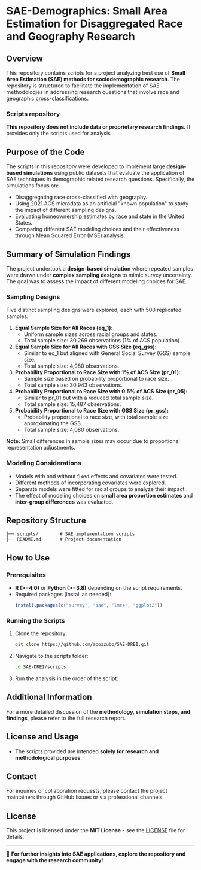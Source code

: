 # SAE-Demographics: Small Area Estimation for Disaggregated Race and Geography Research

## Overview
This repository contains scripts for a project analyzing best use of **Small Area Estimation (SAE) methods for sociodemographic research**. The repository is structured to facilitate the implementation of SAE methodologies in addressing research questions that involve race and geographic cross-classifications.

### Scripts repository
**This repository does not include data or proprietary research findings.** It provides only the scripts used for analysis

## Purpose of the Code
The scripts in this repository were developed to implement large **design-based simulations** using public datasets that evaluate the application of SAE techniques in demographic related research questions. Specifically, the simulations focus on:
- Disaggregating race cross-classified with geography.
- Using 2021 ACS microdata as an artificial "known population" to study the impact of different sampling designs.
- Evaluating homeownership estimates by race and state in the United States.
- Comparing different SAE modeling choices and their effectiveness through Mean Squared Error (MSE) analysis.

## Summary of Simulation Findings
The project undertook a **design-based simulation** where repeated samples were drawn under **complex sampling designs** to mimic survey uncertainty. The goal was to assess the impact of different modeling choices for SAE.

### Sampling Designs
Five distinct sampling designs were explored, each with 500 replicated samples:
1. **Equal Sample Size for All Races (eq_1):**
   - Uniform sample sizes across racial groups and states.
   - Total sample size: 30,269 observations (1% of ACS population).
2. **Equal Sample Size for All Races with GSS Size (eq_gss):**
   - Similar to eq_1 but aligned with General Social Survey (GSS) sample size.
   - Total sample size: 4,080 observations.
3. **Probability Proportional to Race Size with 1% of ACS Size (pr_01):**
   - Sample size based on probability proportional to race size.
   - Total sample size: 30,943 observations.
4. **Probability Proportional to Race Size with 0.5% of ACS Size (pr_05):**
   - Similar to pr_01 but with a reduced total sample size.
   - Total sample size: 15,487 observations.
5. **Probability Proportional to Race Size with GSS Size (pr_gss):**
   - Probability proportional to race size, with total sample size approximating the GSS.
   - Total sample size: 4,080 observations.

**Note:** Small differences in sample sizes may occur due to proportional representation adjustments.

### Modeling Considerations
- Models with and without fixed effects and covariates were tested.
- Different methods of incorporating covariates were explored.
- Separate models were fitted for racial groups to analyze their impact.
- The effect of modeling choices on **small area proportion estimates** and **inter-group differences** was evaluated.

## Repository Structure
```
├── scripts/        # SAE implementation scripts
├── README.md       # Project documentation
```

## How to Use
### Prerequisites
- **R (>=4.0)** or **Python (>=3.8)** depending on the script requirements.
- Required packages (install as needed):
  ```r
  install.packages(c("survey", "sae", "lme4", "ggplot2"))
  ```

### Running the Scripts
1. Clone the repository:
   ```bash
   git clone https://github.com/acozzubo/SAE-DREI.git
   ```
2. Navigate to the scripts folder:
   ```bash
   cd SAE-DREI/scripts
   ```
3. Run the analysis in the order of the script:

## Additional Information
For a more detailed discussion of the **methodology, simulation steps, and findings**, please refer to the full research report.

## License and Usage
- The scripts provided are intended **solely for research and methodological purposes**.

## Contact
For inquiries or collaboration requests, please contact the project maintainers through GitHub Issues or via professional channels.

## License
This project is licensed under the **MIT License** - see the [LICENSE](LICENSE) file for details.

---
🚀 **For further insights into SAE applications, explore the repository and engage with the research community!**


